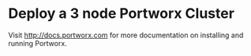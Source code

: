 # Deploy a 3 node Portworx Cluster

Visit http://docs.portworx.com for more documentation on installing and running Portworx.
